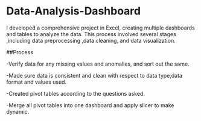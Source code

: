 # Data-Analysis-Dashboard
I developed a comprehensive project in Excel, creating multiple dashboards and tables to analyze the data. This process involved several stages ,including data preprocessing ,data cleaning, and data visualization.

##Process

-Verify data for any missing values and anomalies, and sort out the same.

-Made sure data is consistent and clean with respect to data type,data format and values used.

-Created pivot tables according to the questions asked.

-Merge all pivot tables into one dashboard and apply slicer to make dynamic.
